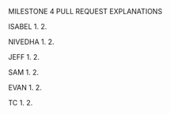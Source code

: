 MILESTONE 4 PULL REQUEST EXPLANATIONS 

ISABEL
1. 
2. 

NIVEDHA
1. 
2.

JEFF
1. 
2.

SAM
1. 
2.

EVAN
1. 
2.

TC
1. 
2. 